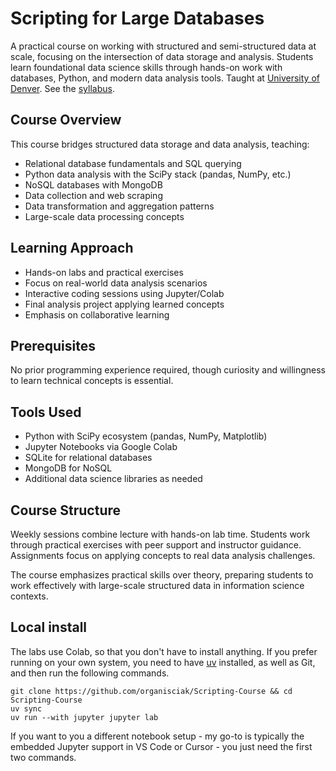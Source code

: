 # Scripting for Large Databases

A practical course on working with structured and semi-structured data at scale, focusing on the intersection of data storage and analysis. Students learn foundational data science skills through hands-on work with databases, Python, and modern data analysis tools. Taught at [University of Denver](https://morgridge.du.edu/academic-programs/library-information-science). See the [syllabus](./syllabus.md).

## Course Overview

This course bridges structured data storage and data analysis, teaching:

- Relational database fundamentals and SQL querying
- Python data analysis with the SciPy stack (pandas, NumPy, etc.)
- NoSQL databases with MongoDB
- Data collection and web scraping
- Data transformation and aggregation patterns
- Large-scale data processing concepts

## Learning Approach

- Hands-on labs and practical exercises
- Focus on real-world data analysis scenarios
- Interactive coding sessions using Jupyter/Colab
- Final analysis project applying learned concepts
- Emphasis on collaborative learning

## Prerequisites

No prior programming experience required, though curiosity and willingness to learn technical concepts is essential.

## Tools Used

- Python with SciPy ecosystem (pandas, NumPy, Matplotlib)
- Jupyter Notebooks via Google Colab
- SQLite for relational databases
- MongoDB for NoSQL
- Additional data science libraries as needed

## Course Structure

Weekly sessions combine lecture with hands-on lab time. Students work through practical exercises with peer support and instructor guidance. Assignments focus on applying concepts to real data analysis challenges.

The course emphasizes practical skills over theory, preparing students to work effectively with large-scale structured data in information science contexts.

## Local install

The labs use Colab, so that you don't have to install anything. If you prefer running on your own system, you need to have [uv](https://docs.astral.sh/uv/getting-started/installation/) installed, as well as Git, and then run the following commands.

```
git clone https://github.com/organisciak/Scripting-Course && cd Scripting-Course
uv sync
uv run --with jupyter jupyter lab
```

If you want to you a different notebook setup - my go-to is typically the embedded Jupyter support in VS Code or Cursor - you just need the first two commands.